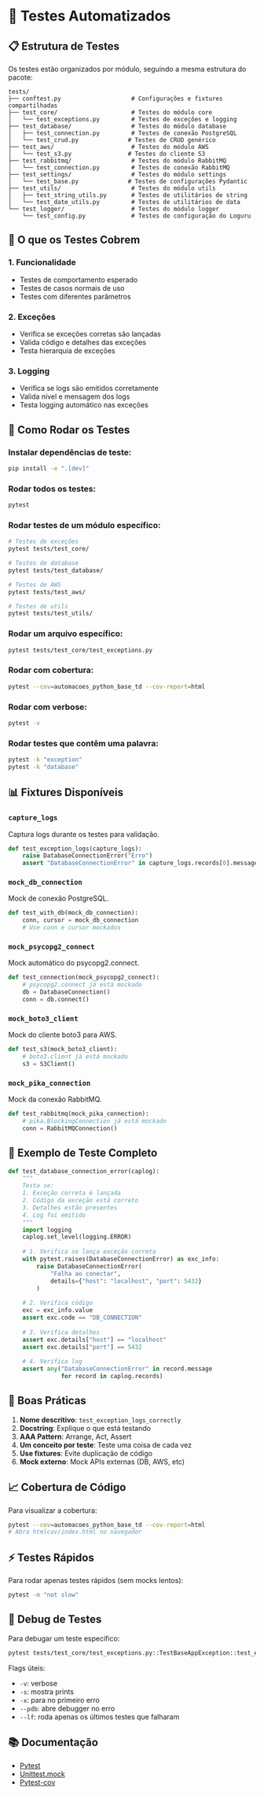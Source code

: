 # 🧪 Testes Automatizados

## 📋 Estrutura de Testes

Os testes estão organizados por módulo, seguindo a mesma estrutura do pacote:

```
tests/
├── conftest.py                    # Configurações e fixtures compartilhadas
├── test_core/                     # Testes do módulo core
│   └── test_exceptions.py         # Testes de exceções e logging
├── test_database/                 # Testes do módulo database
│   ├── test_connection.py         # Testes de conexão PostgreSQL
│   └── test_crud.py              # Testes de CRUD genérico
├── test_aws/                      # Testes do módulo AWS
│   └── test_s3.py                # Testes do cliente S3
├── test_rabbitmq/                 # Testes do módulo RabbitMQ
│   └── test_connection.py         # Testes de conexão RabbitMQ
├── test_settings/                 # Testes do módulo settings
│   └── test_base.py              # Testes de configurações Pydantic
├── test_utils/                    # Testes do módulo utils
│   ├── test_string_utils.py       # Testes de utilitários de string
│   └── test_date_utils.py         # Testes de utilitários de data
└── test_logger/                   # Testes do módulo logger
    └── test_config.py             # Testes de configuração do Loguru
```

## 🎯 O que os Testes Cobrem

### 1. **Funcionalidade**
- Testes de comportamento esperado
- Testes de casos normais de uso
- Testes com diferentes parâmetros

### 2. **Exceções**
- Verifica se exceções corretas são lançadas
- Valida código e detalhes das exceções
- Testa hierarquia de exceções

### 3. **Logging**
- Verifica se logs são emitidos corretamente
- Valida nível e mensagem dos logs
- Testa logging automático nas exceções

## 🚀 Como Rodar os Testes

### Instalar dependências de teste:
```bash
pip install -e ".[dev]"
```

### Rodar todos os testes:
```bash
pytest
```

### Rodar testes de um módulo específico:
```bash
# Testes de exceções
pytest tests/test_core/

# Testes de database
pytest tests/test_database/

# Testes de AWS
pytest tests/test_aws/

# Testes de utils
pytest tests/test_utils/
```

### Rodar um arquivo específico:
```bash
pytest tests/test_core/test_exceptions.py
```

### Rodar com cobertura:
```bash
pytest --cov=automacoes_python_base_td --cov-report=html
```

### Rodar com verbose:
```bash
pytest -v
```

### Rodar testes que contêm uma palavra:
```bash
pytest -k "exception"
pytest -k "database"
```

## 📊 Fixtures Disponíveis

### `capture_logs`
Captura logs durante os testes para validação.

```python
def test_exception_logs(capture_logs):
    raise DatabaseConnectionError("Erro")
    assert "DatabaseConnectionError" in capture_logs.records[0].message
```

### `mock_db_connection`
Mock de conexão PostgreSQL.

```python
def test_with_db(mock_db_connection):
    conn, cursor = mock_db_connection
    # Use conn e cursor mockados
```

### `mock_psycopg2_connect`
Mock automático do psycopg2.connect.

```python
def test_connection(mock_psycopg2_connect):
    # psycopg2.connect já está mockado
    db = DatabaseConnection()
    conn = db.connect()
```

### `mock_boto3_client`
Mock do cliente boto3 para AWS.

```python
def test_s3(mock_boto3_client):
    # boto3.client já está mockado
    s3 = S3Client()
```

### `mock_pika_connection`
Mock da conexão RabbitMQ.

```python
def test_rabbitmq(mock_pika_connection):
    # pika.BlockingConnection já está mockado
    conn = RabbitMQConnection()
```

## 📝 Exemplo de Teste Completo

```python
def test_database_connection_error(caplog):
    """
    Testa se:
    1. Exceção correta é lançada
    2. Código da exceção está correto
    3. Detalhes estão presentes
    4. Log foi emitido
    """
    import logging
    caplog.set_level(logging.ERROR)
    
    # 1. Verifica se lança exceção correta
    with pytest.raises(DatabaseConnectionError) as exc_info:
        raise DatabaseConnectionError(
            "Falha ao conectar",
            details={"host": "localhost", "port": 5432}
        )
    
    # 2. Verifica código
    exc = exc_info.value
    assert exc.code == "DB_CONNECTION"
    
    # 3. Verifica detalhes
    assert exc.details["host"] == "localhost"
    assert exc.details["port"] == 5432
    
    # 4. Verifica log
    assert any("DatabaseConnectionError" in record.message 
               for record in caplog.records)
```

## 🎨 Boas Práticas

1. **Nome descritivo**: `test_exception_logs_correctly`
2. **Docstring**: Explique o que está testando
3. **AAA Pattern**: Arrange, Act, Assert
4. **Um conceito por teste**: Teste uma coisa de cada vez
5. **Use fixtures**: Evite duplicação de código
6. **Mock externo**: Mock APIs externas (DB, AWS, etc)

## 📈 Cobertura de Código

Para visualizar a cobertura:

```bash
pytest --cov=automacoes_python_base_td --cov-report=html
# Abra htmlcov/index.html no navegador
```

## ⚡ Testes Rápidos

Para rodar apenas testes rápidos (sem mocks lentos):

```bash
pytest -m "not slow"
```

## 🐛 Debug de Testes

Para debugar um teste específico:

```bash
pytest tests/test_core/test_exceptions.py::TestBaseAppException::test_exception_logs_by_default -v -s
```

Flags úteis:
- `-v`: verbose
- `-s`: mostra prints
- `-x`: para no primeiro erro
- `--pdb`: abre debugger no erro
- `--lf`: roda apenas os últimos testes que falharam

## 📚 Documentação

- [Pytest](https://docs.pytest.org/)
- [Unittest.mock](https://docs.python.org/3/library/unittest.mock.html)
- [Pytest-cov](https://pytest-cov.readthedocs.io/)

